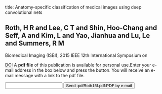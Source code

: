title: Anatomy-specific classification of medical images using deep convolutional nets

## Roth, H R and Lee, C T and Shin, Hoo-Chang and Seff, A and Kim, L and Yao, Jianhua and Lu, Le and Summers, R M
Biomedical Imaging (ISBI), 2015 IEEE 12th International Symposium on

<a href="https://doi.org/10.1109/ISBI.2015.7163826">DOI</a>
A <b>pdf file</b> of this publication is available for personal use.Enter your e-mail address in the box below and press the button. You will receive an e-mail message with a link to the pdf file.
<form action="sender.php">  <input type="text" name="email">  <input type="submit" value="Send :pdfRoth15f.pdf:PDF by e-mail"></form>